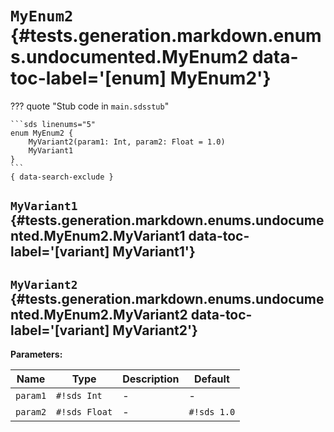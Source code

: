 [//]: # (DO NOT EDIT THIS FILE DIRECTLY. Instead, edit the corresponding stub file and execute `npm run docs:api`.)

# <code class="doc-symbol doc-symbol-enum"></code> `MyEnum2` {#tests.generation.markdown.enums.undocumented.MyEnum2 data-toc-label='[enum] MyEnum2'}

??? quote "Stub code in `main.sdsstub`"

    ```sds linenums="5"
    enum MyEnum2 {
        MyVariant2(param1: Int, param2: Float = 1.0)
        MyVariant1
    }
    ```
    { data-search-exclude }

## <code class="doc-symbol doc-symbol-variant"></code> `MyVariant1` {#tests.generation.markdown.enums.undocumented.MyEnum2.MyVariant1 data-toc-label='[variant] MyVariant1'}

## <code class="doc-symbol doc-symbol-variant"></code> `MyVariant2` {#tests.generation.markdown.enums.undocumented.MyEnum2.MyVariant2 data-toc-label='[variant] MyVariant2'}

**Parameters:**

| Name | Type | Description | Default |
|------|------|-------------|---------|
| `param1` | `#!sds Int` | - | - |
| `param2` | `#!sds Float` | - | `#!sds 1.0` |
